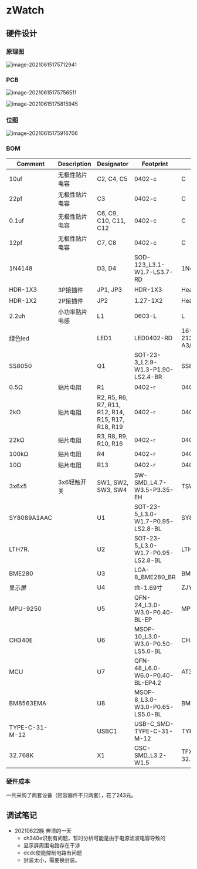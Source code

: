 # zWatch
## 硬件设计

### 原理图

![image-20210615175712941](https://gitee.com/LucasXm/img/raw/master/img/image-20210615175712941.png)

### PCB

![image-20210615175756511](https://gitee.com/LucasXm/img/raw/master/img/image-20210615175756511.png)

![image-20210615175815945](https://gitee.com/LucasXm/img/raw/master/img/image-20210615175815945.png)

### 位图

![image-20210615175916706](https://gitee.com/LucasXm/img/raw/master/img/image-20210615175916706.png)

### BOM

| Comment        | Description    | Designator                                         | Footprint                         | LibRef                  | Quantity |
| -------------- | -------------- | -------------------------------------------------- | --------------------------------- | ----------------------- | -------- |
| 10uf           | 无极性贴片电容 | C2, C4, C5                                         | 0402-c                            | C                       | 3        |
| 22pf           | 无极性贴片电容 | C3                                                 | 0402-c                            | C                       | 1        |
| 0.1uf          | 无极性贴片电容 | C6, C9, C10, C11, C12                              | 0402-c                            | C                       | 5        |
| 12pf           | 无极性贴片电容 | C7, C8                                             | 0402-c                            | C                       | 2        |
| 1N4148         |                | D3, D4                                             | SOD-123_L3.1-W1.7-LS3.7-RD        | 1N4148W_C727110         | 2        |
| HDR-1X3        | 3P接插件       | JP1, JP3                                           | HDR-1X3                           | Header 3                | 2        |
| HDR-1X2        | 2P接插件       | JP2                                                | 1.27-1X2                          | Header 2                | 1        |
| 2.2uh          | 小功率贴片电感 | L1                                                 | 0603-L                            | L                       | 1        |
| 绿色led        |                | LED1                                               | LED0402-RD                        | 16-213/SDRC/S530-A3/TR8 | 1        |
| SS8050         |                | Q1                                                 | SOT-23-3_L2.9-W1.3-P1.90-LS2.4-BR | SS8050                  | 1        |
| 0.5Ω           | 贴片电阻       | R1                                                 | 0402-r                            | 0402 0Ω (0R0) 1%        | 1        |
| 2kΩ            | 贴片电阻       | R2, R5, R6, R7, R11,  R12, R14, R15, R17, R18, R19 | 0402-r                            | 0402 0Ω (0R0) 1%        | 11       |
| 22kΩ           | 贴片电阻       | R3, R8, R9, R10, R16                               | 0402-r                            | 0402 0Ω (0R0) 1%        | 5        |
| 100kΩ          | 贴片电阻       | R4                                                 | 0402-r                            | 0402 0Ω (0R0) 1%        | 1        |
| 10Ω            | 贴片电阻       | R13                                                | 0402-r                            | 0402 0Ω (0R0) 1%        | 1        |
| 3x6x5          | 3x6轻触开关    | SW1, SW2, SW3, SW4                                 | SW-SMD_L4.7-W3.5-P3.35-EH         | TSW 3x6                 | 4        |
| SY8089A1AAC    |                | U1                                                 | SOT-23-5_L3.0-W1.7-P0.95-LS2.8-BL | SY8089A1AAC             | 1        |
| LTH7R.         |                | U2                                                 | SOT-23-5_L3.0-W1.7-P0.95-LS2.8-BL | LTH7R.                  | 1        |
| BME280         |                | U3                                                 | LGA-8_BME280_BR                   | BME280                  | 1        |
| 显示屏         |                | U4                                                 | tft-1.69寸                        | ZJY128R-IG01            | 1        |
| MPU-9250       |                | U5                                                 | QFN-24_L3.0-W3.0-P0.40-BL-EP      | MPU-9250                | 1        |
| CH340E         |                | U6                                                 | MSOP-10_L3.0-W3.0-P0.50-LS5.0-BL  | CH340E                  | 1        |
| MCU            |                | U7                                                 | QFN-48_L6.0-W6.0-P0.40-BL-EP4.2   | AT32F403ACGU7           | 1        |
| BM8563EMA      |                | U8                                                 | MSOP-8_L3.0-W3.0-P0.65-LS5.0-BL   | BM8563EMA               | 1        |
| TYPE-C-31-M-12 |                | USBC1                                              | USB-C_SMD-TYPE-C-31-M-12          | TYPE-C-31-M-12          | 1        |
| 32.768K        |                | X1                                                 | OSC-SMD_L3.2-W1.5                 | TFX-02S-32.768KJ21058   | 1        |

### 硬件成本

一共采购了两套设备（阻容器件不只两套），花了243元。







## 调试笔记

* 20210622晚 奔溃的一天
  * ch340e识别有问题，暂时分析可能是由于电源滤波电容导致的
  * 显示屏周围电路存在干涉
  * dcdc使能控制电路有问题
  * 封装太小，需要换封装。

